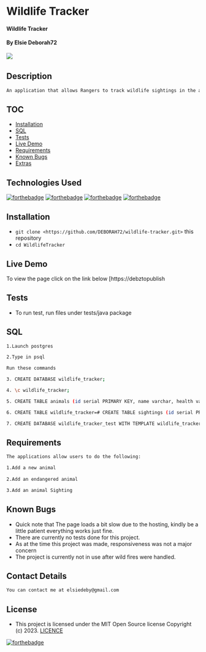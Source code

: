 # Wildlife Tracker
#### Wildlife Tracker
#### By **Elsie Deborah72**
![](screenshots/screenshot1.png)
![]()
## Description

```bash
An application that allows Rangers to track wildlife sightings in the area.
```

## TOC

- [Installation](#Installation)
- [SQL](#SQL)
- [Tests](#Tests)
- [Live Demo](#Tests)
- [Requirements](#Requirements)
- [Known Bugs](#Requirements)
- [Extras](#extras)



## Technologies Used
[![forthebadge](https://forthebadge.com/images/badges/powered-by-electricity.svg)](https://forthebadge.com)
[![forthebadge](https://forthebadge.com/images/badges/made-with-java.svg)](https://forthebadge.com)
[![forthebadge](https://forthebadge.com/images/badges/uses-html.svg)](https://forthebadge.com)
[![forthebadge](https://forthebadge.com/images/badges/uses-css.svg)](https://forthebadge.com)

## Installation
* `git clone <https://github.com/DEBORAH72/wildlife-tracker.git>` this repository
* `cd WildlifeTracker`


## Live Demo
To view the page click on the link below
[https://debztopublish

## Tests

- To run test, run files under tests/java package


## SQL
```bash
1.Launch postgres

2.Type in psql

Run these commands

3. CREATE DATABASE wildlife_tracker;

4. \c wildlife_tracker;

5. CREATE TABLE animals (id serial PRIMARY KEY, name varchar, health varchar, age varchar, type varchar);

6. CREATE TABLE wildlife_tracker=# CREATE TABLE sightings (id serial PRIMARY KEY, animal_id int, location varchar, ranger_name varchar, timestamp timestamp);

7. CREATE DATABASE wildlife_tracker_test WITH TEMPLATE wildlife_tracker;

```
## Requirements
```bash
The applications allow users to do the following:

1.Add a new animal
 
2.Add an endangered animal

3.Add an animal Sighting

```

## Known Bugs
- Quick note that The page loads a bit slow due to the hosting, kindly be a little patient everything works just fine.
- There are currently no tests done for this project.
- As at the time this project was made, responsiveness was not a major concern
- The project is currently not in use after wild fires were handled.



## Contact Details
```bash
You can contact me at elsiedeby@gmail.com
```

## License
- This project is licensed under the MIT Open Source license Copyright (c) 2023. [LICENCE](https://github.com/DEBORAH72/wildlife-tracker/blob/master/LICENCE)

[![forthebadge](https://forthebadge.com/images/badges/makes-people-smile.svg)](https://forthebadge.com)
